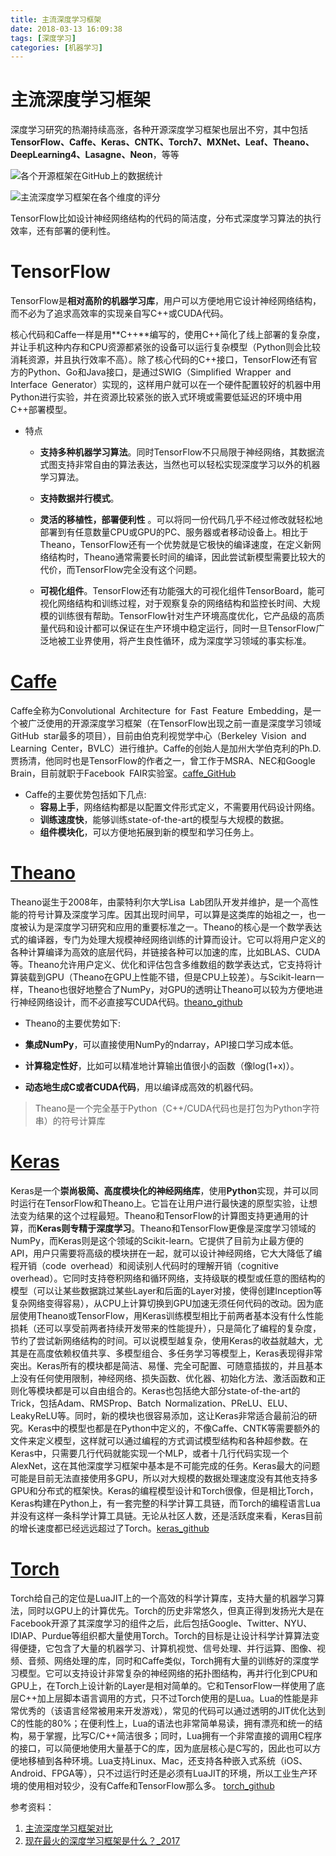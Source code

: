 ```yaml
---
title: 主流深度学习框架
date: 2018-03-13 16:09:38
tags: [深度学习]
categories: [机器学习]
---
```


# 主流深度学习框架

深度学习研究的热潮持续高涨，各种开源深度学习框架也层出不穷，其中包括**TensorFlow、Caffe、Keras、CNTK、Torch7、MXNet、Leaf、Theano、DeepLearning4、Lasagne、Neon**，等等

![各个开源框架在GitHub上的数据统计](/images/机器学习主流框架.png)

![主流深度学习框架在各个维度的评分](/images/主流深度学习框架在各个维度的评分.png)

TensorFlow比如设计神经网络结构的代码的简洁度，分布式深度学习算法的执行效率，还有部署的便利性。

# TensorFlow

TensorFlow是**相对高阶的机器学习库**，用户可以方便地用它设计神经网络结构，而不必为了追求高效率的实现亲自写C++或CUDA代码。

核心代码和Caffe一样是用**C++**编写的，使用C++简化了线上部署的复杂度，并让手机这种内存和CPU资源都紧张的设备可以运行复杂模型（Python则会比较消耗资源，并且执行效率不高）。除了核心代码的C++接口，TensorFlow还有官方的Python、Go和Java接口，是通过SWIG（Simplified Wrapper and Interface Generator）实现的，这样用户就可以在一个硬件配置较好的机器中用Python进行实验，并在资源比较紧张的嵌入式环境或需要低延迟的环境中用C++部署模型。

- 特点
	- **支持多种机器学习算法**。同时TensorFlow不只局限于神经网络，其数据流式图支持非常自由的算法表达，当然也可以轻松实现深度学习以外的机器学习算法。

	- **支持数据并行模式**。

	- **灵活的移植性，部署便利性** 。可以将同一份代码几乎不经过修改就轻松地部署到有任意数量CPU或GPU的PC、服务器或者移动设备上。相比于Theano，TensorFlow还有一个优势就是它极快的编译速度，在定义新网络结构时，Theano通常需要长时间的编译，因此尝试新模型需要比较大的代价，而TensorFlow完全没有这个问题。

	- **可视化组件**。TensorFlow还有功能强大的可视化组件TensorBoard，能可视化网络结构和训练过程，对于观察复杂的网络结构和监控长时间、大规模的训练很有帮助。TensorFlow针对生产环境高度优化，它产品级的高质量代码和设计都可以保证在生产环境中稳定运行，同时一旦TensorFlow广泛地被工业界使用，将产生良性循环，成为深度学习领域的事实标准。
	
# [Caffe](caffe.berkeleyvision.org/)
 
Caffe全称为Convolutional Architecture for Fast Feature Embedding，是一个被广泛使用的开源深度学习框架（在TensorFlow出现之前一直是深度学习领域GitHub star最多的项目），目前由伯克利视觉学中心（Berkeley Vision and Learning Center，BVLC）进行维护。Caffe的创始人是加州大学伯克利的Ph.D.贾扬清，他同时也是TensorFlow的作者之一，曾工作于MSRA、NEC和Google Brain，目前就职于Facebook FAIR实验室。[caffe_GitHub](GitHub：github.com/BVLC/caffe)

- Caffe的主要优势包括如下几点:
	- **容易上手**，网络结构都是以配置文件形式定义，不需要用代码设计网络。
	- **训练速度快**，能够训练state-of-the-art的模型与大规模的数据。
	- **组件模块化**，可以方便地拓展到新的模型和学习任务上。

# [Theano](http://www.deeplearning.net/software/theano/)

Theano诞生于2008年，由蒙特利尔大学Lisa Lab团队开发并维护，是一个高性能的符号计算及深度学习库。因其出现时间早，可以算是这类库的始祖之一，也一度被认为是深度学习研究和应用的重要标准之一。Theano的核心是一个数学表达式的编译器，专门为处理大规模神经网络训练的计算而设计。它可以将用户定义的各种计算编译为高效的底层代码，并链接各种可以加速的库，比如BLAS、CUDA等。Theano允许用户定义、优化和评估包含多维数组的数学表达式，它支持将计算装载到GPU（Theano在GPU上性能不错，但是CPU上较差）。与Scikit-learn一样，Theano也很好地整合了NumPy，对GPU的透明让Theano可以较为方便地进行神经网络设计，而不必直接写CUDA代码。[theano_github](github.com/Theano/Theano)

- Theano的主要优势如下:

- **集成NumPy**，可以直接使用NumPy的ndarray，API接口学习成本低。
- **计算稳定性好**，比如可以精准地计算输出值很小的函数（像log(1+x)）。
- **动态地生成C或者CUDA代码**，用以编译成高效的机器代码。

> Theano是一个完全基于Python（C++/CUDA代码也是打包为Python字符串）的符号计算库

# [Keras](keras.io)

Keras是一个**崇尚极简、高度模块化的神经网络库**，使用**Python**实现，并可以同时运行在TensorFlow和Theano上。它旨在让用户进行最快速的原型实验，让想法变为结果的这个过程最短。Theano和TensorFlow的计算图支持更通用的计算，而**Keras则专精于深度学习**。Theano和TensorFlow更像是深度学习领域的NumPy，而Keras则是这个领域的Scikit-learn。它提供了目前为止最方便的API，用户只需要将高级的模块拼在一起，就可以设计神经网络，它大大降低了编程开销（code overhead）和阅读别人代码时的理解开销（cognitive overhead）。它同时支持卷积网络和循环网络，支持级联的模型或任意的图结构的模型（可以让某些数据跳过某些Layer和后面的Layer对接，使得创建Inception等复杂网络变得容易），从CPU上计算切换到GPU加速无须任何代码的改动。因为底层使用Theano或TensorFlow，用Keras训练模型相比于前两者基本没有什么性能损耗（还可以享受前两者持续开发带来的性能提升），只是简化了编程的复杂度，节约了尝试新网络结构的时间。可以说模型越复杂，使用Keras的收益就越大，尤其是在高度依赖权值共享、多模型组合、多任务学习等模型上，Keras表现得非常突出。Keras所有的模块都是简洁、易懂、完全可配置、可随意插拔的，并且基本上没有任何使用限制，神经网络、损失函数、优化器、初始化方法、激活函数和正则化等模块都是可以自由组合的。Keras也包括绝大部分state-of-the-art的Trick，包括Adam、RMSProp、Batch Normalization、PReLU、ELU、LeakyReLU等。同时，新的模块也很容易添加，这让Keras非常适合最前沿的研究。Keras中的模型也都是在Python中定义的，不像Caffe、CNTK等需要额外的文件来定义模型，这样就可以通过编程的方式调试模型结构和各种超参数。在Keras中，只需要几行代码就能实现一个MLP，或者十几行代码实现一个AlexNet，这在其他深度学习框架中基本是不可能完成的任务。Keras最大的问题可能是目前无法直接使用多GPU，所以对大规模的数据处理速度没有其他支持多GPU和分布式的框架快。Keras的编程模型设计和Torch很像，但是相比Torch，Keras构建在Python上，有一套完整的科学计算工具链，而Torch的编程语言Lua并没有这样一条科学计算工具链。无论从社区人数，还是活跃度来看，Keras目前的增长速度都已经远远超过了Torch。[keras_github](github.com/fchollet/keras)


# [Torch](http://torch.ch/ )

Torch给自己的定位是LuaJIT上的一个高效的科学计算库，支持大量的机器学习算法，同时以GPU上的计算优先。Torch的历史非常悠久，但真正得到发扬光大是在Facebook开源了其深度学习的组件之后，此后包括Google、Twitter、NYU、IDIAP、Purdue等组织都大量使用Torch。Torch的目标是让设计科学计算算法变得便捷，它包含了大量的机器学习、计算机视觉、信号处理、并行运算、图像、视频、音频、网络处理的库，同时和Caffe类似，Torch拥有大量的训练好的深度学习模型。它可以支持设计非常复杂的神经网络的拓扑图结构，再并行化到CPU和GPU上，在Torch上设计新的Layer是相对简单的。它和TensorFlow一样使用了底层C++加上层脚本语言调用的方式，只不过Torch使用的是Lua。Lua的性能是非常优秀的（该语言经常被用来开发游戏），常见的代码可以通过透明的JIT优化达到C的性能的80%；在便利性上，Lua的语法也非常简单易读，拥有漂亮和统一的结构，易于掌握，比写C/C++简洁很多；同时，Lua拥有一个非常直接的调用C程序的接口，可以简便地使用大量基于C的库，因为底层核心是C写的，因此也可以方便地移植到各种环境。Lua支持Linux、Mac，还支持各种嵌入式系统（iOS、Android、FPGA等），只不过运行时还是必须有LuaJIT的环境，所以工业生产环境的使用相对较少，没有Caffe和TensorFlow那么多。
[torch_github](github.com/torch/torch7)




参考资料：
1. [主流深度学习框架对比](http://blog.csdn.net/zuochao_2013/article/details/56024172)
2. [现在最火的深度学习框架是什么？_2017](https://www.zhihu.com/question/52517062)